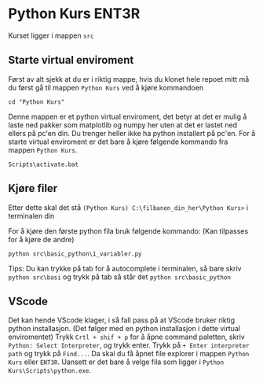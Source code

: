 # Python Kurs ENT3R

Kurset ligger i mappen `src`

## Starte virtual enviroment

Først av alt sjekk at du er i riktig mappe, hvis du klonet hele repoet mitt må du først gå til mappen `Python Kurs` ved å kjøre kommandoen

```shell script
cd "Python Kurs"
```

Denne mappen er et python virtual enviroment, det betyr at det er mulig å laste ned pakker som matplotlib og numpy her uten at det er lastet ned ellers på pc'en din.
Du trenger heller ikke ha python installert på pc'en. For å starte virtual enviroment er det bare å kjøre følgende kommando fra mappen `Python Kurs`.

```shell script
Scripts\activate.bat
```

## Kjøre filer

Etter dette skal det stå `(Python Kurs) C:\filbanen_din_her\Python Kurs>` i terminalen din

For å kjøre den første python fila bruk følgende kommando: (Kan tilpasses for å kjøre de andre)

```shell script
python src\basic_python\1_variabler.py
```

Tips: Du kan trykke på tab for å autocomplete i terminalen, så bare skriv `python src\basi` og trykk på tab så står det `python src\basic_python`

## VScode

Det kan hende VScode klager, i så fall pass på at VScode bruker riktig python installasjon. (Det følger med en python installasjon i dette virtual enviromentet)
Trykk `Crtl + shif + p` for å åpne command paletten, skriv `Python: Select Interpreter`, og trykk enter. Trykk på `+ Enter interpreter path` og trykk på `Find...`. Da skal du få åpnet file explorer i mappen `Python Kurs` eller `ENT3R`. Uansett er det bare å velge fila som ligger i `Python Kurs\Scripts\python.exe`.
